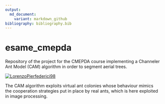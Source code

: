 ```yaml
---
output:
  md_document:
    variant: markdown_github
bibliography: bibliography.bib
---
```


# esame_cmepda
Repository of the project for the CMEPDA course implementing a Channeler Ant Model (CAM) algorithm in order to segment aerial trees.

[![LorenzoPierfederici98](https://circleci.com/gh/LorenzoPierfederici98/esame_cmepda.svg?style=shield)](https://app.circleci.com/pipelines/github/LorenzoPierfederici98/esame_cmepda)

The CAM algorithm exploits virtual ant colonies whose behaviour mimics the cooperation strategies put in place by real ants, which is here exploited in image processing.
